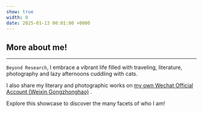 ```yaml
---
show: true
width: 8
date: 2025-01-13 00:01:00 +0800
---
```


<div class="p-4">
    <h2>More about me!</h2>
    <hr />
    <p>
        <code>Beyond Research</code>, I embrace a vibrant life filled with traveling, literature, photography and lazy afternoons cuddling with cats.
    </p>
    <p>
        I also share my literary and photographic works on <a href="https://mp.weixin.qq.com/s/_WP2pEM43XmL6TJ-xNxCUQ" target="_blank"> my own Wechat Official Account (Weixin Gongzhonghao)</a> .
    </p>
    <p>
        Explore this showcase to discover the many facets of who I am!
    </p>
</div>
